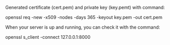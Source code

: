 Generated certificate (cert.pem) and private key (key.pemt) with command:

openssl req -new -x509 -nodes -days 365 -keyout key.pem -out cert.pem

When your server is up and running, you can check it with the command:

openssl s_client -connect 127.0.0.1:8000
